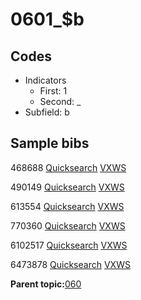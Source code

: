 # 0601\_$b

## Codes

-   Indicators
    -   First: 1
    -   Second: \_
-   Subfield: b

## Sample bibs

468688 [Quicksearch](https://search.library.yale.edu/catalog/468688) [VXWS](http://prodorbis.library.yale.edu:7014/vxws/GetHoldingsService?bibId=468688)

490149 [Quicksearch](https://search.library.yale.edu/catalog/490149) [VXWS](http://prodorbis.library.yale.edu:7014/vxws/GetHoldingsService?bibId=490149)

613554 [Quicksearch](https://search.library.yale.edu/catalog/613554) [VXWS](http://prodorbis.library.yale.edu:7014/vxws/GetHoldingsService?bibId=613554)

770360 [Quicksearch](https://search.library.yale.edu/catalog/770360) [VXWS](http://prodorbis.library.yale.edu:7014/vxws/GetHoldingsService?bibId=770360)

6102517 [Quicksearch](https://search.library.yale.edu/catalog/6102517) [VXWS](http://prodorbis.library.yale.edu:7014/vxws/GetHoldingsService?bibId=6102517)

6473878 [Quicksearch](https://search.library.yale.edu/catalog/6473878) [VXWS](http://prodorbis.library.yale.edu:7014/vxws/GetHoldingsService?bibId=6473878)

**Parent topic:**[060](../../tags/060/060.md)

